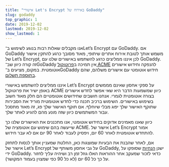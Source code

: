 ```yaml
---
title: "אישורי Let's Encrypt באירוח של GoDaddy"
slug: godaddy
top_graphic: 1
date: 2019-12-02
lastmod: 2019-12-02
show_lastmod: 1
---
```



אנו מקבלים שאלות רבות בנוגע לשימוש ב־Let’s Encrypt עם GoDaddy. אם GoDaddy משמש אותך לטובת אירוח אתרים שיתופי, מאוד מסובך כרגע להתקין אישור של Let’s Encrypt, לכן איננו ממליצים כרגע להשתמש באישורים שלנו עם GoDaddy. זה קורה כיוון שב־GoDaddy אין תמיכה ב[פרוטוקול ACME](https://tools.ietf.org/html/rfc8555) להנפקה וחידוש אישורים אוטומטית. במקום, מציעים ב־GoDaddy חידוש אוטומטי עם אישורים משלהם, שהם [בתוספת תשלום](https://www.godaddy.com/web-security/ssl-certificate).

איננו ממליצים להשתמש באישורי Let’s Encrypt על ספקי אחסון שאינם מממשים באופן ישיר את פרוטוקול ACME כיוון שמשמעות הדבר היא שאי אפשר לחדש אישורים בצורה אוטומטית לגמרי. אנחנו חושבים שחידושים אוטומטיים הם חלק מאוד חשוב בשימוש באישורים. השימוש ברכיב תכנה כדי לחדש אוטומטית מוריד את הסבירות שתוקף האישור שלך יפוג מבלי שיוחלף. אם תוקף האישור שלך פג, זה מאוד מתסכל עבור המשתמשים כיוון שזה מונע מהם להגיע לאתר שלך.

כיוון שאנו מאמינים אדוקים בחידוש אוטומטי, אנו מתכננים את האישורים שלנו כך שייעשה בהם שימוש עם אוטומציה של ACME. אישור של Let’s Encrypt אמור להתחדש אוטומטית לאחר 60 יום, ויפסיק לעבוד לאחר 90 יום אם לא עבר חידוש.

אם, לאחר שהבנת את הבעיות שמוצגות כאן, החלטת שמעניין אותך לנסות לתחזק אישור של Let’s Encrypt על גבי אחסון משותף של GoDaddy, ישנן [הנחיות](https://www.godaddy.com/help/install-a-lets-encrypt-certificate-on-your-cpanel-hosting-account-28023) שסופקו על ידי GoDaddy. כדאי לזכור שמעקב אחר ההוראות האלו גוזל זמן רב ושיהיה עליך לחזור על כך כל 60 יום (לא כל 90 כפי שמצוין בעמוד המקושר).
